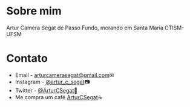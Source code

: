 # Sobre mim
 
Artur Camera Segat de Passo Fundo, morando em Santa Maria
CTISM-UFSM
# Contato

- Email - <arturcamerasegat@gmail.com>✉
- Instagram - [@artur_c_segat](https://www.instagram.com/artur_c_segat/)📷
- Twitter - [@ArturCSegat](https://twitter.com/ArturCSegat)🦆
- Me compra um café [ArturCSegat](https://buymeacoffee.com/ArturCSegat)☕
